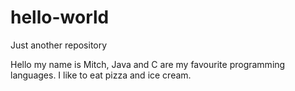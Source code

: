 # hello-world
Just another repository

Hello my name is Mitch, Java and C are my favourite programming languages.
I like to eat pizza and ice cream. 
